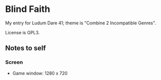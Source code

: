 # Blind Faith

My entry for Ludum Dare 41; theme is "Combine 2 Incompatible Genres".

License is GPL3.


## Notes to self

### Screen

* Game window: 1280 x 720
